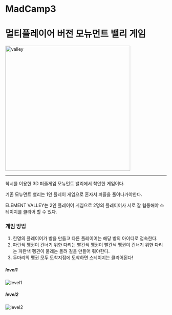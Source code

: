 # MadCamp3
# 멀티플레이어 버전 모뉴먼트 밸리 게임

<img width="390" alt="valley" src="https://user-images.githubusercontent.com/38162871/211986136-8942eda9-6676-4d63-849f-0dc765fd8b5d.png">

---

착시를 이용한 3D 퍼즐게임 모뉴먼트 밸리에서 착안한 게임이다. 

기존 모뉴먼트 밸리는 1인 플레이 게임으로 혼자서 퍼즐을 풀어나가야한다.

ELEMENT VALLEY는 2인 플레이어 게임으로 2명의 플레이어사 서로 잘 협동해야 스테이지를 클리어 할 수 있다.

### 게임 방법

1. 한명의 플레이어가 방을 만들고 다른 플레이어는 해당 방의 아이디로 접속한다.
2. 파란색 펭귄이 건너기 위한 다리는 빨간색 펭귄이 빨간색 펭귄이 건너기 위한 다리는 파란색 펭귄이 물레는 돌려 길을 만들어 줘야한다.
3. 두마리의 펭귄 모두 도착지점에 도착하면 스테이지는 클리어된다!


##### level1

![level1](https://user-images.githubusercontent.com/38162871/211986283-64bca3d1-12bf-484c-8d0d-d6b7d3899cc4.png)


##### level2

![level2](https://user-images.githubusercontent.com/38162871/211986295-0f3c2cf0-b4e9-429a-8a68-cff73bbfe324.png)
